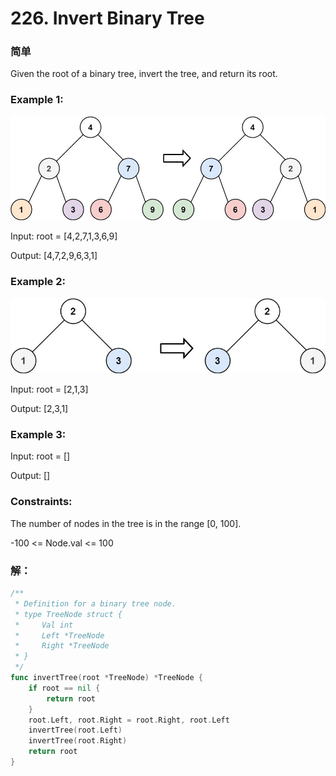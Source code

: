 # 226. Invert Binary Tree

### 简单

Given the root of a binary tree, invert the tree, and return its root.

### Example 1:
![invert-tree1](/file/img/invert1-tree.jpg)

Input: root = [4,2,7,1,3,6,9]

Output: [4,7,2,9,6,3,1]

### Example 2:
![invert-tree2](/file/img/invert2-tree.jpg)

Input: root = [2,1,3]

Output: [2,3,1]

### Example 3:

Input: root = []

Output: []
 
### Constraints:

The number of nodes in the tree is in the range [0, 100].

-100 <= Node.val <= 100

### 解：

```go
/**
 * Definition for a binary tree node.
 * type TreeNode struct {
 *     Val int
 *     Left *TreeNode
 *     Right *TreeNode
 * }
 */
func invertTree(root *TreeNode) *TreeNode {
    if root == nil {
        return root
    }
    root.Left, root.Right = root.Right, root.Left
    invertTree(root.Left)
    invertTree(root.Right)
    return root
}
```
